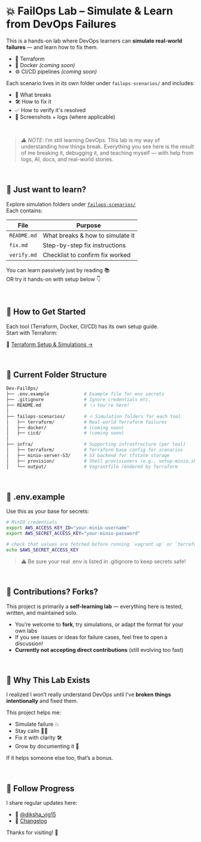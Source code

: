 # 💥 FailOps Lab – Simulate & Learn from DevOps Failures

This is a hands-on lab where DevOps learners can **simulate real-world failures** — and learn how to fix them.

- 🧱 Terraform
- 🐳 Docker *(coming soon)*
- ⚙️ CI/CD pipelines *(coming soon)*

Each scenario lives in its own folder under `failops-scenarios/` and includes:
- 📄 What breaks
- 🛠 How to fix it
- ✅ How to verify it's resolved
- 📸 Screenshots + logs (where applicable)

<br>

> *⚠️ NOTE*: I’m still learning DevOps. This lab is my way of understanding how things break.
> Everything you see here is the result of me breaking it, debugging it, and teaching myself — with help from logs, AI, docs, and real-world stories.

<br>

## 👀 Just want to learn? 

Explore simulation folders under [`failops-scenarios/`](./failops-scenarios/)  
Each contains:

| File         | Purpose                      |
|--------------|------------------------------|
| `README.md`  | What breaks & how to simulate it |
| `fix.md`     | Step-by-step fix instructions |
| `verify.md`  | Checklist to confirm fix worked |

You can learn passively just by reading 📚  
OR try it hands-on with setup below 👇

<br>

## 🔧 How to Get Started

Each tool (Terraform, Docker, CI/CD) has its own setup guide.  
Start with Terraform:

📘 [Terraform Setup & Simulations →](./failops-scenarios/terraform/README.md)

<br>

## 🧱 Current Folder Structure
```bash
Dev-FailOps/
├── .env.example             # Example file for env secrets
├── .gitignore               # Ignore credentials etc.
├── README.md                # 👈 You're here!
│
├── failops-scenarios/       # 🔥 Simulation folders for each tool
│   ├── terraform/           # Real-world Terraform failures
│   ├── docker/              # (coming soon)
│   ├── cicd/                # (coming soon)
│
├── infra/                   # Supporting infrastructure (per tool)
│   ├── terraform/           # Terraform base config for scenarios
│   ├── minio-server-S3/     # S3 backend for tfstate storage
│   ├── provision/           # Shell provisioners (e.g., setup-minio.sh)
│   └── output/              # Vagrantfile rendered by Terraform
```
<br>

## 🔐 .env.example
Use this as your base for secrets:

```bash
# MinIO credentials
export AWS_ACCESS_KEY_ID="your-minio-username"
export AWS_SECRET_ACCESS_KEY="your-minio-password"
```

```bash
# check that values are fetched before running `vagrant up` or `terraform init`
echo $AWS_SECRET_ACCESS_KEY 
```
> ⚠️ Be sure your real .env is listed in .gitignore to keep secrets safe!

<br>

## 🔨 Contributions? Forks?

This project is primarily a **self-learning lab** — everything here is tested, written, and maintained solo.

* You’re welcome to **fork**, try simulations, or adapt the format for your own labs
* If you see issues or ideas for failure cases, feel free to open a discussion!
* **Currently not accepting direct contributions** (still evolving too fast)

<br>

## 🧠 Why This Lab Exists

I realized I won’t really understand DevOps until I’ve **broken things intentionally** and fixed them.

This project helps me:

* Simulate failure 💥
* Stay calm 🧘‍♀️
* Fix it with clarity 🛠
* Grow by documenting it 📖

If it helps someone else too, that’s a bonus.

<br>

## 💬 Follow Progress

I share regular updates here:
* 💬 [@diksha_vig15](https://x.com/diksha_vig15)
* 📜 [Changelog](./CHANGELOG.md)

Thanks for visiting! 👋

